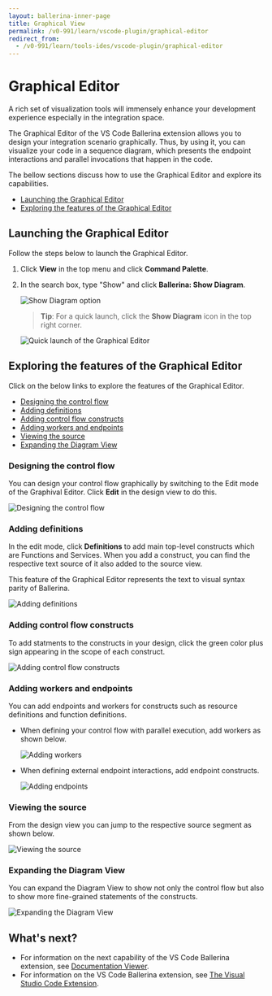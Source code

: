 ```yaml
---
layout: ballerina-inner-page
title: Graphical View
permalink: /v0-991/learn/vscode-plugin/graphical-editor
redirect_from:
  - /v0-991/learn/tools-ides/vscode-plugin/graphical-editor
---
```


# Graphical Editor

A rich set of visualization tools will immensely enhance your development experience especially in the integration space. 

The Graphical Editor of the VS Code Ballerina extension allows you to design your integration scenario graphically. Thus, by using it, you can visualize your code in a sequence diagram, which presents the endpoint interactions and parallel invocations that happen in the code. 

The bellow sections discuss how to use the Graphical Editor and explore its capabilities.

- [Launching the Graphical Editor](#launching-the-graphical-editor)
- [Exploring the features of the Graphical Editor](#exploring-the-features-of-the-graphical-editor)

## Launching the Graphical Editor

Follow the steps below to launch the Graphical Editor.

1. Click **View** in the top menu and click **Command Palette**. 

2. In the search box, type "Show" and click **Ballerina: Show Diagram**.

    ![Show Diagram option](/v0-991/learn//images/show-diagram.gif)

    > **Tip**: For a quick launch, click the **Show Diagram** icon in the top right corner.

    ![Quick launch of the Graphical Editor](/v0-991/learn/images/graphical-editor-quick-launch.gif)

## Exploring the features of the Graphical Editor

Click on the below links to explore the features of the Graphical Editor.

- [Designing the control flow](#designing-the-control-flow)
- [Adding definitions](#adding-definitions)
- [Adding control flow constructs](#adding-control-flow-constructs)
- [Adding workers and endpoints](#adding-workers-and-endpoints)
- [Viewing the source](#viewing-the-source)
- [Expanding the Diagram View](#expanding-the-diagram-view)

### Designing the control flow

You can design your control flow graphically by switching to the Edit mode of the Graphival Editor. Click **Edit** in the design view to do this.

![Designing the control flow](/v0-991/learn/images/edit-mode.gif)

### Adding definitions

In the edit mode, click **Definitions** to add main top-level constructs which are Functions and Services. When you add a construct, you can find the respective text source of it also added to the source view.

This feature of the Graphical Editor represents the text to visual syntax parity of Ballerina.

![Adding definitions](/v0-991/learn/images/add-definitions.gif)

### Adding control flow constructs

To add statments to the constructs in your design, click the green color plus sign appearing in the scope of each construct.

![Adding control flow constructs](/v0-991/learn/images/add-constructs.png)

### Adding workers and endpoints

You can add endpoints and workers for constructs such as resource definitions and function definitions.

- When defining your control flow with parallel execution, add workers as shown below.

    ![Adding workers](/v0-991/learn/images/add-workers.png)

- When defining external endpoint interactions, add endpoint constructs. 

    ![Adding endpoints](/v0-991/learn/images/add-endpoints.png)

### Viewing the source

From the design view you can jump to the respective source segment as shown below.

![Viewing the source](/v0-991/learn/images/jump-to-source-view.gif)

### Expanding the Diagram View

You can expand the Diagram View to show not only the control flow but also to show more fine-grained statements of the constructs.

![Expanding the Diagram View](/v0-991/learn/images/expand-diagram-view.gif)

## What's next?

 - For information on the next capability of the VS Code Ballerina extension, see [Documentation Viewer](/v0-991/learn/vscode-plugin/documentation-viewer).
 - For information on the VS Code Ballerina extension, see [The Visual Studio Code Extension](/v0-991/learn/vscode-plugin).